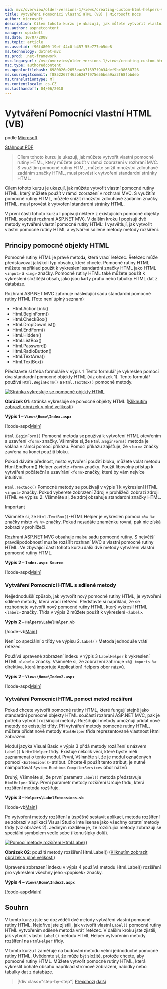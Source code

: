 ```yaml
---
uid: mvc/overview/older-versions-1/views/creating-custom-html-helpers-vb
title: Vytváření Pomocníci vlastní HTML (VB) | Microsoft Docs
author: microsoft
description: Cílem tohoto kurzu je ukazují, jak můžete vytvořit vlastní pomocné rutiny HTML, který můžete použít v rámci zobrazení v rozhraní MVC. Díky pomocné rutiny HTML...
ms.author: aspnetcontent
manager: wpickett
ms.date: 10/07/2008
ms.topic: article
ms.assetid: f96f4800-19ef-44c0-b457-55e777eb5de8
ms.technology: dotnet-mvc
ms.prod: .net-framework
msc.legacyurl: /mvc/overview/older-versions-1/views/creating-custom-html-helpers-vb
msc.type: authoredcontent
ms.openlocfilehash: 6980026e2653eacb71697f9b34def9bc38638726
ms.sourcegitcommit: f8852267f463b62d7f975e56bea9aa3f68fbbdeb
ms.translationtype: MT
ms.contentlocale: cs-CZ
ms.lasthandoff: 04/06/2018
---
```

<a name="creating-custom-html-helpers-vb"></a>Vytváření Pomocníci vlastní HTML (VB)
====================
podle [Microsoft](https://github.com/microsoft)

[Stáhnout PDF](http://download.microsoft.com/download/1/1/f/11f721aa-d749-4ed7-bb89-a681b68894e6/ASPNET_MVC_Tutorial_9_VB.pdf)

> Cílem tohoto kurzu je ukazují, jak můžete vytvořit vlastní pomocné rutiny HTML, který můžete použít v rámci zobrazení v rozhraní MVC. S využitím pomocné rutiny HTML, můžete snížit množství zdlouhavé zadáním značky HTML, musí provést k vytvoření standardní stránky HTML.


Cílem tohoto kurzu je ukazují, jak můžete vytvořit vlastní pomocné rutiny HTML, který můžete použít v rámci zobrazení v rozhraní MVC. S využitím pomocné rutiny HTML, můžete snížit množství zdlouhavé zadáním značky HTML, musí provést k vytvoření standardní stránky HTML.

V první části tohoto kurzu I popisují některé z existujících pomocné objekty HTML součástí rozhraní ASP.NET MVC. V dalším kroku I popisují dvě metody vytváření vlastní pomocné rutiny HTML: I vysvětlují, jak vytvořit vlastní pomocné rutiny HTML a vytváření sdílené metody metody rozšíření.

## <a name="understanding-html-helpers"></a>Principy pomocné objekty HTML

Pomocné rutiny HTML je právě metoda, která vrací řetězec. Řetězec může představovat jakýkoli typ obsahu, které chcete. Pomocné rutiny HTML můžete například použít k vykreslení standardní značky HTML jako HTML `<input>` a `<img>` značky. Pomocné rutiny HTML také můžete použít k vykreslení složitější obsah, jako jsou karty pruhu nebo tabulky HTML dat z databáze.

Rozhraní ASP.NET MVC zahrnuje následující sadu standardní pomocné rutiny HTML (Toto není úplný seznam):

- Html.ActionLink()
- Html.BeginForm()
- Html.CheckBox()
- Html.DropDownList()
- Html.EndForm()
- Html.Hidden()
- Html.ListBox()
- Html.Password()
- Html.RadioButton()
- Html.TextArea()
- Html.TextBox()

Představte si třeba formuláře v výpis 1. Tento formulář je vykreslen pomocí dva standardní pomocné objekty HTML (viz obrázek 1). Tento formulář používá `Html.BeginForm()` a `Html.TextBox()` pomocné metody.


[![Stránka vykresluje se pomocné objekty HTML](creating-custom-html-helpers-vb/_static/image2.png)](creating-custom-html-helpers-vb/_static/image1.png)

**Obrázek 01**: stránka vykresluje se pomocné objekty HTML ([Kliknutím zobrazit obrázek v plné velikosti](creating-custom-html-helpers-vb/_static/image3.png))


**Výpis 1 – `Views\Home\Index.aspx`**

[!code-aspx[Main](creating-custom-html-helpers-vb/samples/sample1.aspx)]

`Html.BeginForm()` Pomocná metoda se používá k vytvoření HTML otevřením a uzavření `<form>` značky. Všimněte si, že `Html.BeginForm()` metoda je volána v rámci pomocí příkazu. Pomocí příkazu zajišťuje, že `<form>` značky zavřena na konci použití bloku.

Pokud dáváte přednost, místo vytvoření použití bloku, můžete volat metodu Html.EndForm() Helper zavřete `<form>` značky. Použít libovolný přístup k vytváření počáteční a uzavírání `<form>` značky, které by vám nejvíce intuitivní.

`Html.TextBox()` Pomocné metody se používají v výpis 1 k vykreslení HTML `<input>` značky. Pokud vyberete zobrazení Zdroj v prohlížeči zobrazí zdroji HTML ve výpisu 2. Všimněte si, že zdroj obsahuje standardní značky HTML.

> [!IMPORTANT]
> Všimněte si, že `Html.TextBox()`-HTML Helper je vykreslen pomocí `<%= %>` značky místo `<% %>` značky. Pokud nezadáte znaménku rovná, pak nic získá zobrazí v prohlížeči.

Rozhraní ASP.NET MVC obsahuje malou sadu pomocné rutiny. S největší pravděpodobností musíte rozšířit rozhraní MVC s vlastní pomocné rutiny HTML. Ve zbývající části tohoto kurzu další dvě metody vytváření vlastní pomocné rutiny HTML.

**Výpis 2 – `Index.aspx Source`**

[!code-aspx[Main](creating-custom-html-helpers-vb/samples/sample2.aspx)]

### <a name="creating-html-helpers-with-shared-methods"></a>Vytváření Pomocníci HTML s sdílené metody

Nejjednodušší způsob, jak vytvořit nový pomocné rutiny HTML, je vytvoření sdílené metody, která vrací řetězec. Představte si například, že se rozhodnete vytvořit nový pomocné rutiny HTML, který vykreslí HTML `<label>` značky. Třída v výpis 2 můžete použít k vykreslení `<label>`.

**Výpis 2 – `Helpers\LabelHelper.vb`**

[!code-vb[Main](creating-custom-html-helpers-vb/samples/sample3.vb)]

Není co speciální o třídy ve výpisu 2. `Label()` Metoda jednoduše vrátí řetězec.

Používá upravené zobrazení indexu v výpis 3 `LabelHelper` k vykreslení HTML `<label>` značky. Všimněte si, že zobrazení zahrnuje `<%@ imports %>` direktiva, která importuje Application1.Helpers obor názvů.

**Výpis 2 – `Views\Home\Index2.aspx`**

[!code-aspx[Main](creating-custom-html-helpers-vb/samples/sample4.aspx)]

### <a name="creating-html-helpers-with-extension-methods"></a>Vytváření Pomocníci HTML pomocí metod rozšíření

Pokud chcete vytvořit pomocné rutiny HTML, které fungují stejně jako standardní pomocné objekty HTML součástí rozhraní ASP.NET MVC, pak je potřeba vytvořit rozšiřující metody. Rozšiřující metody umožňují přidat nové metody do existující třídy. Při vytváření metody pomocné rutiny HTML, můžete přidat nové metody `HtmlHelper` třída reprezentované vlastnost Html zobrazení.

Modul jazyka Visual Basic v výpis 3 přidá metody rozšíření s názvem `Label()` k `HtmlHelper` třídy. Existuje několik věcí, které byste měli zaznamenat o tento modul. První, Všimněte si, že je modul označených pomocí `<Extension()>` atribut. Chcete-li použít tento atribut, je nutné naimportovat `System.Runtime.CompilerServices` obor názvů

Druhý, Všimněte si, že první parametr `Label()` metoda představuje `HtmlHelper` třídy. První parametr metody rozšíření Určuje třídu, která rozšíření metoda rozšiřuje.

**Výpis 3 – `Helpers\LabelExtensions.vb`**

[!code-vb[Main](creating-custom-html-helpers-vb/samples/sample5.vb)]

Po vytvoření metody rozšíření a úspěšně sestavit aplikaci, metoda rozšíření se zobrazí v aplikaci Visual Studio Intellisense jako všechny ostatní metody třídy (viz obrázek 2). Jediným rozdílem je, že rozšiřující metody zobrazují se speciální symbolem vedle sebe (ikonu šipky dolů).


[![Pomocí metody rozšíření Html.Label()](creating-custom-html-helpers-vb/_static/image5.png)](creating-custom-html-helpers-vb/_static/image4.png)

**Obrázek 02**: použití metody rozšíření Html.Label() ([Kliknutím zobrazit obrázek v plné velikosti](creating-custom-html-helpers-vb/_static/image6.png))


Upravené zobrazení indexu v výpis 4 používá metodu Html.Label() rozšíření pro vykreslení všechny jeho &lt;popisek&gt; značky.

**Výpis 4 – `Views\Home\Index3.aspx`**

[!code-aspx[Main](creating-custom-html-helpers-vb/samples/sample6.aspx)]

## <a name="summary"></a>Souhrn

V tomto kurzu jste se dozvěděli dvě metody vytváření vlastní pomocné rutiny HTML. Nejdříve jste zjistili, jak vytvořit vlastní `Label()` pomocné rutiny HTML vytvořením sdílené metoda vrátí řetězec. V dalším kroku jste zjistili, jak vytvořit vlastní `Label()` metodu HTML Helper vytvořením metody rozšíření na `HtmlHelper` třídy.

V tomto kurzu I zaměřuje na budování metodu velmi jednoduché pomocné rutiny HTML. Uvědomte si, že může být složité, protože chcete, aby pomocné rutiny HTML. Můžete vytvořit pomocné rutiny HTML, která vykreslit bohaté obsahu například stromové zobrazení, nabídky nebo tabulky dat z databáze.

> [!div class="step-by-step"]
> [Předchozí](asp-net-mvc-views-overview-vb.md)
> [další](using-the-tagbuilder-class-to-build-html-helpers-vb.md)
